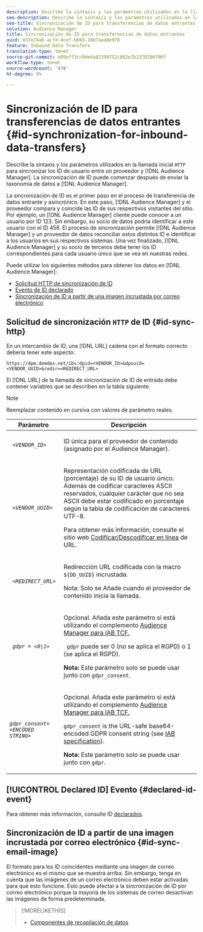 ```yaml
---
description: Describe la sintaxis y los parámetros utilizados en la llamada HTTP inicial para sincronizar los ID de usuario entre un proveedor y un Audience Manager. La sincronización de ID puede comenzar después de enviar la taxonomía de datos al Audience Manager.
seo-description: Describe la sintaxis y los parámetros utilizados en la llamada HTTP inicial para sincronizar los ID de usuario entre un proveedor y un Audience Manager. La sincronización de ID puede comenzar después de enviar la taxonomía de datos al Audience Manager.
seo-title: Sincronización de ID para transferencias de datos entrantes
solution: Audience Manager
title: Sincronización de ID para transferencias de datos entrantes
uuid: 037e74a6-acfd-4cef-b693-16b7aaa8e976
feature: Inbound Data Transfers
translation-type: tm+mt
source-git-commit: e05eff3cc04e4a82399752c862e2b2370286f96f
workflow-type: tm+mt
source-wordcount: '478'
ht-degree: 9%

---
```



# Sincronización de ID para transferencias de datos entrantes {#id-synchronization-for-inbound-data-transfers}

Describe la sintaxis y los parámetros utilizados en la llamada inicial `HTTP` para sincronizar los ID de usuario entre un proveedor y [!DNL Audience Manager]. La sincronización de ID puede comenzar después de enviar la taxonomía de datos a [!DNL Audience Manager].

La sincronización de ID es el primer paso en el proceso de transferencia de datos entrante y asincrónico. En este paso, [!DNL Audience Manager] y el proveedor compara y coincide las ID de sus respectivos visitantes del sitio. Por ejemplo, un [!DNL Audience Manager] cliente puede conocer a un usuario por ID 123. Sin embargo, su socio de datos podría identificar a este usuario con el ID 456. El proceso de sincronización permite [!DNL Audience Manager] y un proveedor de datos reconciliar estos distintos ID e identificar a los usuarios en sus respectivos sistemas. Una vez finalizado, [!DNL Audience Manager] y su socio de terceros debe tener los ID correspondientes para cada usuario único que se vea en nuestras redes.

Puede utilizar los siguientes métodos para obtener los datos en [!DNL Audience Manager]:

* [Solicitud HTTP de sincronización de ID](../../../integration/sending-audience-data/batch-data-transfer-explained/id-sync-http.md#id-sync-http)
* [Evento de ID declarado](../../../integration/sending-audience-data/batch-data-transfer-explained/id-sync-http.md#declared-id-event)
* [Sincronización de ID a partir de una imagen incrustada por correo electrónico](../../../integration/sending-audience-data/batch-data-transfer-explained/id-sync-http.md#id-sync-email-image)

## Solicitud de sincronización `HTTP` de ID {#id-sync-http}

En un intercambio de ID, una [!DNL URL] cadena con el formato correcto debería tener este aspecto:

```
https://dpm.demdex.net/ibs:dpid=<VENDOR_ID>&dpuuid=<VENDOR_UUID>&redir=<REDIRECT_URL>
```

El [!DNL URL] de la llamada de sincronización de ID de entrada debe contener variables que se describen en la tabla siguiente.

>[!NOTE]
>
>Reemplazar contenido en cursiva con valores de parámetro reales.

<table id="table_EB9F4246E2A34ABB8ED06EA458EB186F"> 
 <thead> 
  <tr> 
   <th colname="col1" class="entry"> Parámetro </th> 
   <th colname="col2" class="entry"> Descripción </th> 
  </tr> 
 </thead>
 <tbody> 
  <tr> 
   <td colname="col1"> <code> <i>&lt;VENDOR_ID&gt;</i> </code> </td> 
   <td colname="col2"> <p>ID única para el proveedor de contenido (asignado por el <span class="keyword"> Audience Manager</span>). </p> </td> 
  </tr> 
  <tr> 
   <td colname="col1"> <code> <i>&lt;VENDOR_UUID&gt;</i> </code> </td> 
   <td colname="col2"> <p>Representación codificada de URL (porcentaje) de su ID de usuario único. Además de codificar caracteres ASCII reservados, cualquier carácter que no sea ASCII debe estar codificado en porcentaje según la tabla de codificación de caracteres UTF-8. </p> <p>Para obtener más información, consulte el sitio web <a href="https://www.url-encode-decode.com" format="http" scope="external"> Codificar/Descodificar en línea</a> de URL. </p> </td> 
  </tr> 
  <tr> 
   <td colname="col1"> <code> <i>&lt;REDIRECT_URL&gt;</i> </code> </td> 
   <td colname="col2"> <p>Redirección URL codificada con la macro <code> ${DD_UUID}</code> incrustada. </p> <p>Nota:  Solo se Añade cuando el proveedor de contenido inicia la llamada. </p> </td> 
  </tr> 
  <tr> 
   <td colname="col1"> <code> <i>gdpr = &lt;0|1&gt;</i> </code> </td> 
   <td colname="col2"> <p>Opcional. Añada este parámetro si está utilizando el complemento <a href="../../../overview/data-security-and-privacy/aam-iab-plugin.md">Audience Manager para IAB TCF.</a></p> <p><code> gdpr</code> puede ser 0 (no se aplica el RGPD) o 1 (se aplica el RGPD). </p> <p> <b>Nota:</b> Este parámetro solo se puede usar junto con <code>gdpr_consent</code>.</p></td> 
  </tr> 
  <tr> 
   <td colname="col1"> <code><i>gdpr_consent=&lt;ENCODED STRING&gt;</i> </code> </td> 
   <td colname="col2"> <p>Opcional. Añada este parámetro si está utilizando el complemento <a href="../../../overview/data-security-and-privacy/aam-iab-plugin.md">Audience Manager para IAB TCF.</a></p> <p><code>gdpr_consent</code> is the URL-safe base64-encoded GDPR consent string (see <a href="https://github.com/InteractiveAdvertisingBureau/GDPR-Transparency-and-Consent-Framework/blob/master/URL-based%20Consent%20Passing_%20Framework%20Guidance.md#specifications" format="http" scope="external"> IAB specification</a>). </p> <p> <b>Nota:</b> Este parámetro solo se puede usar junto con <code>gdpr</code>.</p> </td> 
  </tr> 
 </tbody> 
</table>

## [!UICONTROL Declared ID] Evento {#declared-id-event}

Para obtener más información, consulte ID [declarados](../../../features/declared-ids.md).

## Sincronización de ID a partir de una imagen incrustada por correo electrónico {#id-sync-email-image}

El formato para los ID coincidentes mediante una imagen de correo electrónico es el mismo que se muestra arriba. Sin embargo, tenga en cuenta que las imágenes de un correo electrónico deben estar activadas para que esto funcione. Esto puede afectar a la sincronización de ID por correo electrónico porque la mayoría de los sistemas de correo desactivan las imágenes de forma predeterminada.

>[!MORELIKETHIS]
>
>* [Componentes de recopilación de datos](../../../reference/system-components/components-data-collection.md)

